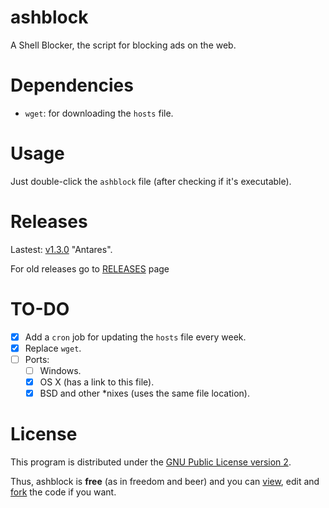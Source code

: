 # ashblock

A Shell Blocker, the script for blocking ads on the web.

# Dependencies

- `wget`: for downloading the `hosts` file.

# Usage

Just double-click the `ashblock` file (after checking if it's executable).

# Releases

Lastest: [v1.3.0](https://github.com/feskyde/ashblock/releases/tag/v1.3.0) "Antares".

For old releases go to [RELEASES](https://github.com/feskyde/ashblock/releases) page

# TO-DO

- [x] Add a `cron` job for updating the `hosts` file every week.
- [x] Replace `wget`.
- [ ] Ports:
  - [ ] Windows.
  - [x] OS X (has a link to this file).
  - [x] BSD and other \*nixes (uses the same file location).

# License

This program is distributed under the [GNU Public License version 2](http://www.gnu.org/licenses/old-licenses/gpl-2.0.html).

Thus, ashblock is <strong>free</strong> (as in freedom and beer) and you can [view](https://github.com/feskyde/ashblock), edit and [fork](https://github.com/feskyde/ashblock/fork) the code if you want.
